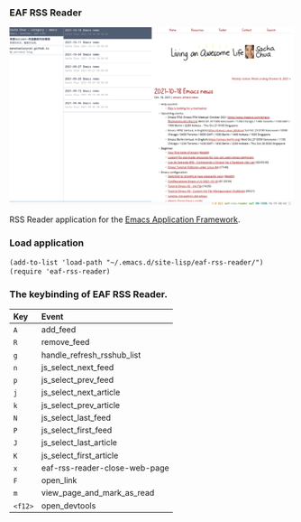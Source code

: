 ### EAF RSS Reader

<p align="center">
  <img width="800" src="./img/screenshot.png">
</p>

RSS Reader application for the [Emacs Application Framework](https://github.com/emacs-eaf/emacs-application-framework).

### Load application

```Elisp
(add-to-list 'load-path "~/.emacs.d/site-lisp/eaf-rss-reader/")
(require 'eaf-rss-reader)
```

### The keybinding of EAF RSS Reader.

| Key   | Event   |
| :---- | :------ |
| `A` | add_feed |
| `R` | remove_feed |
| `g` | handle_refresh_rsshub_list |
| `n` | js_select_next_feed |
| `p` | js_select_prev_feed |
| `j` | js_select_next_article |
| `k` | js_select_prev_article |
| `N` | js_select_last_feed |
| `P` | js_select_first_feed |
| `J` | js_select_last_article |
| `K` | js_select_first_article |
| `x` | eaf-rss-reader-close-web-page |
| `F` | open_link |
| `m` | view_page_and_mark_as_read |
| `<f12>` | open_devtools |
